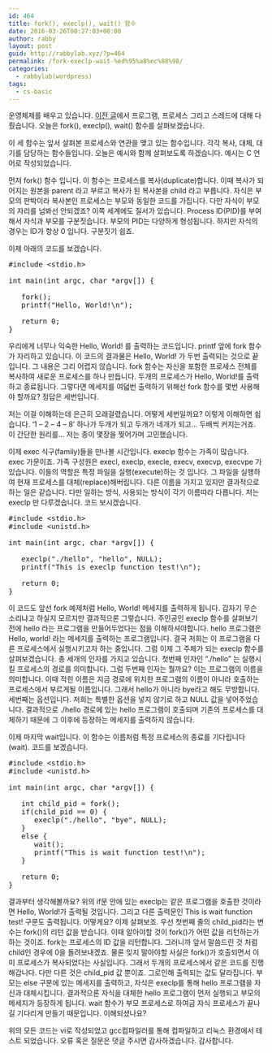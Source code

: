```yaml
---
id: 464
title: fork(), execlp(), wait() 함수
date: 2016-03-26T00:27:03+00:00
author: rabby
layout: post
guid: http://rabbylab.xyz/?p=464
permalink: /fork-execlp-wait-%ed%95%a8%ec%88%98/
categories:
  - rabbylab(wordpress)
tags:
  - cs-basic
---
```

운영체제를 배우고 있습니다. <a href="http://rabbylab.xyz/%ed%94%84%eb%a1%9c%ea%b7%b8%eb%9e%a8-%ed%94%84%eb%a1%9c%ec%84%b8%ec%8a%a4-%ec%8a%a4%eb%a0%88%eb%93%9c/" target="_blank">이전 글</a>에서 프로그램, 프로세스 그리고 스레드에 대해 다뤘습니다. 오늘은 fork(), execlp(), wait() 함수를 살펴보겠습니다.

이 세 함수는 앞서 살펴본 프로세스와 연관을 맺고 있는 함수입니다. 각각 복사, 대체, 대기를 담당하는 함수들입니다. 오늘은 예시와 함께 살펴보도록 하겠습니다. 예시는 C 언어로 작성되었습니다.

먼저 fork() 함수 입니다. 이 함수는 프로세스를 복사(duplicate)합니다. 이때 복사가 되어지는 원본을 parent 라고 부르고 복사가 된 복사본을 child 라고 부릅니다. 자식은 부모의 판박이라 복사본인 프로세스는 부모와 동일한 코드를 가집니다. 다만 자식이 부모의 자리를 넘봐선 안되겠죠? 이쪽 세계에도 질서가 있습니다. Process ID(PID)를 부여해서 자식과 부모를 구분짓습니다. 부모의 PID는 다양하게 형성됩니다. 하지만 자식의 경우는 ID가 항상 0 입니다. 구분짓기 쉽죠.

이제 아래의 코드를 보겠습니다.

<pre class="brush: plain; title: ; notranslate" title="">#include &lt;stdio.h&gt;

int main(int argc, char *argv[]) {

   fork();
   printf("Hello, World!\n");
   
   return 0;
}
</pre>

우리에게 너무나 익숙한 Hello, World! 를 출력하는 코드입니다. printf 앞에 fork 함수가 자리하고 있습니다. 이 코드의 결과물은 Hello, World! 가 두번 출력되는 것으로 끝입니다. 그 내용은 그리 어렵지 않습니다. fork 함수는 자신을 포함한 프로세스 전체를 복사하여 새로운 프로세스를 하나 만듭니다. 두개의 프로세스가 Hello, World!를 출력하고 종료됩니다. 그렇다면 메세지를 여덟번 출력하기 위해선 fork 함수를 몇번 사용해야 할까요? 정답은 세번입니다.

저는 이걸 이해하는데 은근히 오래걸렸습니다. 어떻게 세번일까요? 이렇게 이해하면 쉽습니다. &#8216;1 &#8211; 2 &#8211; 4 &#8211; 8&#8217; 하나가 두개가 되고 두개가 네개가 되고&#8230; 두배씩 커지는거죠. 이 간단한 원리를&#8230; 저는 종이 몇장을 찢어가며 고민했습니다.

이제 exec 식구(family)들을 만나볼 시간입니다. execlp 함수는 가족이 많습니다. exec 가문이죠. 가족 구성원은 execl, execlp, execle, execv, execvp, execvpe 가 있습니다. 이들의 역할은 특정 파일을 실행(execute)하는 것 입니다. 그 파일을 실행하여 현재 프로세스를 대체(replace)해버립니다. 다른 이름을 가지고 있지만 결과적으로 하는 일은 같습니다. 다만 일하는 방식, 사용되는 방식이 각기 이름따라 다릅니다. 저는 execlp 만 다루겠습니다. 코드 보시겠습니다.

<pre class="brush: plain; title: ; notranslate" title="">#include &lt;stdio.h&gt;
#include &lt;unistd.h&gt;

int main(int argc, char *argv[]) {

   execlp("./hello", "hello", NULL);
   printf("This is execlp function test!\n");

   return 0;
} 
</pre>

이 코드도 앞선 fork 예제처럼 Hello, World! 메세지를 출력하게 됩니다. 갑자기 무슨 소리냐고 하실지 모르지만 결과적으론 그렇습니다. 주인공인 execlp 함수를 살펴보기 전에 hello 라는 프로그램을 만들어두었다는 점을 이해하셔야합니다. hello 프로그램은 Hello, world! 라는 메세지를 출력하는 프로그램입니다. 결국 저희는 이 프로그램을 다른 프로세스에서 실행시키고자 하는 중입니다. 그럼 이제 그 주체가 되는 execlp 함수를 살펴보겠습니다. 총 세개의 인자를 가지고 있습니다. 첫번째 인자인 &#8220;./hello&#8221; 는 실행시킬 프로세스의 경로를 의미합니다. 그럼 두번째 인자는 뭘까요? 이는 프로그램의 이름을 의미합니다. 이때 적힌 이름은 지금 경로에 위치한 프로그램의 이름이 아니라 호출하는 프로세스에서 부르게될 이름입니다. 그래서 hello가 아니라 bye라고 해도 무방합니다. 세번째는 옵션입니다. 저희는 특별한 옵션을 넣지 않기로 하고 NULL 값을 넣어주었습니다. 결과적으로 ./hello 경로에 있는 hello 프로그램이 호출되며 기존의 프로세스를 대체하기 때문에 그 이후에 등장하는 메세지를 출력하지 않습니다.

이제 마지막 wait입니다. 이 함수는 이름처럼 특정 프로세스의 종료를 기다립니다(wait). 코드를 보겠습니다.

<pre class="brush: plain; title: ; notranslate" title="">#include &lt;stdio.h&gt;
#include &lt;unistd.h&gt;

int main(int argc, char *argv[]) {

   int child_pid = fork();
   if(child_pid == 0) {
      execlp("./hello", "bye", NULL);
   }
   else {
      wait();
      printf("This is wait function test!\n");
   }
   
   return 0;
}
</pre>

결과부터 생각해볼까요? 위의 if문 안에 있는 execlp는 같은 프로그램을 호출한 것이라면 Hello, World!가 출력될 것입니다. 그리고 다른 출력문인 This is wait function test! 구문도 출력됩니다. 어떻게요? 이제 살펴보죠. 우선 첫번째 줄의 child\_pid라는 변수는 fork()의 리턴 값을 받습니다. 이때 알아야할 것이 fork()가 어떤 값을 리턴하는가 하는 것이죠. fork는 프로세스의 ID 값을 리턴합니다. 그러니까 앞서 말씀드린 것 처럼 child인 경우에 0을 돌려보내겠죠. 물론 잊지 말아야할 사실은 fork()가 호출되면서 이미 프로세스가 복사되었다는 사실입니다. 그래서 두개의 프로세스에서 같은 코드를 진행해갑니다. 다만 다른 것은 child\_pid 값 뿐이죠. 그로인해 출력되는 값도 달라집니다. 부모는 else 구문에 있는 메세지를 출력하고, 자식은 execlp를 통해 hello 프로그램을 자신과 대체시킵니다. 결과적으론 자식을 대체한 hello 프로그램이 먼저 실행되고 부모의 메세지가 등장하게 됩니다. wait 함수가 부모 프로세스로 하여금 자식 프로세스가 끝나길 기다리게 만들기 때문입니다. 이해되셨나요?

위의 모든 코드는 vi로 작성되었고 gcc컴파일러를 통해 컴파일하고 리눅스 환경에서 테스트 되었습니다. 오류 혹은 질문은 댓글 주시면 감사하겠습니다. 감사합니다.